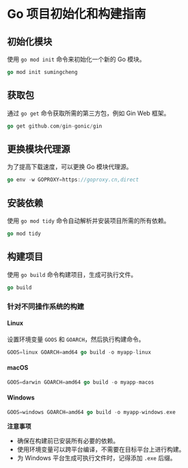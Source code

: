 # Go 项目初始化和构建指南
## 初始化模块

使用 `go mod init` 命令来初始化一个新的 Go 模块。

```go
go mod init sumingcheng
```

## 获取包

通过 `go get` 命令获取所需的第三方包，例如 Gin Web 框架。

```go
go get github.com/gin-gonic/gin
```

## 更换模块代理源

为了提高下载速度，可以更换 Go 模块代理源。

```go
go env -w GOPROXY=https://goproxy.cn,direct
```

## 安装依赖

使用 `go mod tidy` 命令自动解析并安装项目所需的所有依赖。

```go
go mod tidy
```

## 构建项目

使用 `go build` 命令构建项目，生成可执行文件。

```go
go build
```

### 针对不同操作系统的构建

#### Linux

设置环境变量 `GOOS` 和 `GOARCH`，然后执行构建命令。

```go
GOOS=linux GOARCH=amd64 go build -o myapp-linux
```

#### macOS

```go
GOOS=darwin GOARCH=amd64 go build -o myapp-macos
```

#### Windows

```go
GOOS=windows GOARCH=amd64 go build -o myapp-windows.exe
```

**注意事项**

- 确保在构建前已安装所有必要的依赖。
- 使用环境变量可以跨平台编译，不需要在目标平台上进行构建。
- 为 Windows 平台生成可执行文件时，记得添加 `.exe` 后缀。
